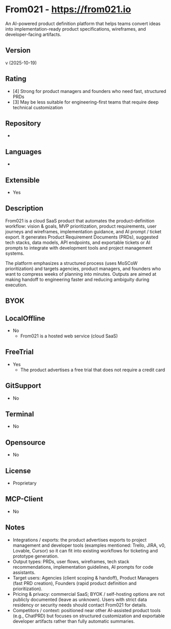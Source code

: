 # From021 - https://from021.io
An AI-powered product definition platform that helps teams convert ideas into implementation-ready product specifications, wireframes, and developer-facing artifacts.

## Version
v (2025-10-19)

## Rating
- [4] Strong for product managers and founders who need fast, structured PRDs
- [3] May be less suitable for engineering-first teams that require deep technical customization
  
## Repository
-
  
## Languages
- 

## Extensible
- Yes

## Description
From021 is a cloud SaaS product that automates the product-definition workflow: vision & goals, MVP prioritization, product requirements, user journeys and wireframes, implementation guidance, and AI prompt / ticket export. It generates Product Requirement Documents (PRDs), suggested tech stacks, data models, API endpoints, and exportable tickets or AI prompts to integrate with development tools and project management systems.

The platform emphasizes a structured process (uses MoSCoW prioritization) and targets agencies, product managers, and founders who want to compress weeks of planning into minutes. Outputs are aimed at making handoff to engineering faster and reducing ambiguity during execution.

## BYOK

## LocalOffline
- No
  - From021 is a hosted web service (cloud SaaS)

## FreeTrial
- Yes
  - The product advertises a free trial that does not require a credit card

## GitSupport
- No

## Terminal
- No

## Opensource
- No

## License
- Proprietary

## MCP-Client
- No

## Notes
- Integrations / exports: the product advertises exports to project management and developer tools (examples mentioned: Trello, JIRA, v0, Lovable, Cursor) so it can fit into existing workflows for ticketing and prototype generation.
- Output types: PRDs, user flows, wireframes, tech stack recommendations, implementation guidelines, AI prompts for code assistants.
- Target users: Agencies (client scoping & handoff), Product Managers (fast PRD creation), Founders (rapid product definition and prioritization).
- Pricing & privacy: commercial SaaS; BYOK / self-hosting options are not publicly documented (leave as unknown). Users with strict data residency or security needs should contact From021 for details.
- Competitors / context: positioned near other AI-assisted product tools (e.g., ChatPRD) but focuses on structured customization and exportable developer artifacts rather than fully automatic summaries.

